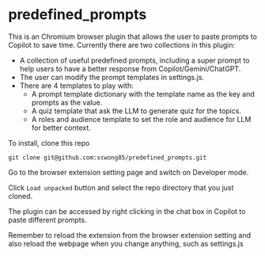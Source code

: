 # predefined_prompts

This is an Chromium browser plugin that allows the user to paste prompts to Copilot to save time. Currently there are two collections in this plugin:
- A collection of useful predefined prompts, including a super prompt to help users to have a better response from Copilot/Gemini/ChatGPT.
- The user can modify the prompt templates in settings.js.
- There are 4 templates to play with:
    - A prompt template dictionary with the template name as the key and prompts as the value.
    - A quiz template that ask the LLM to generate quiz for the topics.
    - A roles and audience template to set the role and audience for LLM for better context.

To install, clone this repo

`git clone git@github.com:scwong85/predefined_prompts.git`

Go to the browser extension setting page and switch on Developer mode.

Click `Load unpacked` button and select the repo directory that you just cloned.

The plugin can be accessed by right clicking in the chat box in Copilot to paste different prompts.

Remember to reload the extension from the browser extension setting and also reload the webpage when you change anything, such as settings.js

